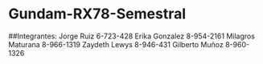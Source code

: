 # Gundam-RX78-Semestral
##Integrantes:
Jorge Ruiz 6-723-428
Erika Gonzalez 8-954-2161
Milagros Maturana 8-966-1319
Zaydeth Lewys 8-946-431
Gilberto Muñoz 8-960-1326
